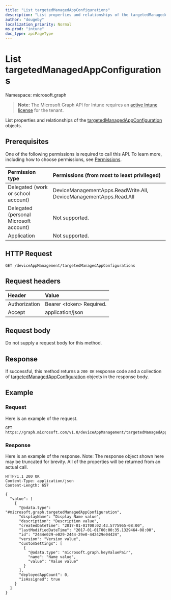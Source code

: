 ```yaml
---
title: "List targetedManagedAppConfigurations"
description: "List properties and relationships of the targetedManagedAppConfiguration objects."
author: "dougeby"
localization_priority: Normal
ms.prod: "intune"
doc_type: apiPageType
---
```


# List targetedManagedAppConfigurations

Namespace: microsoft.graph

> **Note:** The Microsoft Graph API for Intune requires an [active Intune license](https://go.microsoft.com/fwlink/?linkid=839381) for the tenant.

List properties and relationships of the [targetedManagedAppConfiguration](../resources/intune-mam-targetedmanagedappconfiguration.md) objects.

## Prerequisites
One of the following permissions is required to call this API. To learn more, including how to choose permissions, see [Permissions](/graph/permissions-reference).

|Permission type|Permissions (from most to least privileged)|
|:---|:---|
|Delegated (work or school account)|DeviceManagementApps.ReadWrite.All, DeviceManagementApps.Read.All|
|Delegated (personal Microsoft account)|Not supported.|
|Application|Not supported.|

## HTTP Request
<!-- {
  "blockType": "ignored"
}
-->
``` http
GET /deviceAppManagement/targetedManagedAppConfigurations
```

## Request headers
|Header|Value|
|:---|:---|
|Authorization|Bearer &lt;token&gt; Required.|
|Accept|application/json|

## Request body
Do not supply a request body for this method.

## Response
If successful, this method returns a `200 OK` response code and a collection of [targetedManagedAppConfiguration](../resources/intune-mam-targetedmanagedappconfiguration.md) objects in the response body.

## Example

### Request
Here is an example of the request.
``` http
GET https://graph.microsoft.com/v1.0/deviceAppManagement/targetedManagedAppConfigurations
```

### Response
Here is an example of the response. Note: The response object shown here may be truncated for brevity. All of the properties will be returned from an actual call.
``` http
HTTP/1.1 200 OK
Content-Type: application/json
Content-Length: 657

{
  "value": [
    {
      "@odata.type": "#microsoft.graph.targetedManagedAppConfiguration",
      "displayName": "Display Name value",
      "description": "Description value",
      "createdDateTime": "2017-01-01T00:02:43.5775965-08:00",
      "lastModifiedDateTime": "2017-01-01T00:00:35.1329464-08:00",
      "id": "2444e029-e029-2444-29e0-442429e04424",
      "version": "Version value",
      "customSettings": [
        {
          "@odata.type": "microsoft.graph.keyValuePair",
          "name": "Name value",
          "value": "Value value"
        }
      ],
      "deployedAppCount": 0,
      "isAssigned": true
    }
  ]
}
```









